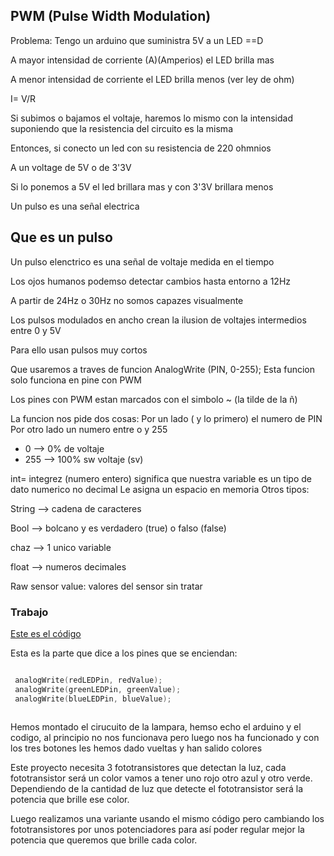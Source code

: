 ## PWM (Pulse Width Modulation)

Problema: Tengo un arduino que suministra 5V a un LED ==D

A mayor intensidad de corriente (A)(Amperios) el LED brilla mas

A menor intensidad de corriente el LED brilla menos (ver ley de ohm)

I= V/R

Si subimos o bajamos el voltaje, haremos lo mismo con la intensidad suponiendo que la resistencia del circuito es la misma

Entonces, si conecto un led con su resistencia de 220 ohmnios

A un voltage de 5V o de 3'3V 

Si lo ponemos a 5V el led brillara mas y con 3'3V brillara menos

Un pulso es una señal electrica

## Que es un pulso

Un pulso elenctrico es una señal de voltaje medida en el tiempo

Los ojos humanos podemso detectar cambios hasta entorno a 12Hz

A partir de 24Hz o 30Hz no somos capazes visualmente

Los pulsos modulados en ancho crean la ilusion de voltajes intermedios entre 0 y 5V

Para ello usan pulsos muy cortos

Que usaremos  a traves de funcion AnalogWrite (PIN, 0-255);
Esta funcion solo funciona en pine con PWM

Los pines con PWM estan marcados con el simbolo ~ (la tilde de la ñ)

La funcion nos pide dos cosas: Por un lado ( y lo primero) el numero de PIN
Por otro lado un numero entre o y 255
- 0 --> 0% de voltaje 
- 255 --> 100% sw voltaje (sv)

int= integrez (numero entero) significa que nuestra variable es un tipo de dato numerico no decimal
Le asigna un espacio en memoria 
Otros tipos:

String --> cadena de caracteres

Bool --> bolcano y es verdadero (true) o falso (false)

chaz --> 1 unico variable

float --> numeros decimales

Raw sensor value: valores del sensor sin tratar

### Trabajo

[Este es el código](https://github.com/VitasB/ARDUINO-1/blob/main/lampara_de_varios_colores.ino)

Esta es la parte que dice a los pines que se enciendan:

```C++

 analogWrite(redLEDPin, redValue);
 analogWrite(greenLEDPin, greenValue);
 analogWrite(blueLEDPin, blueValue);
 
```

Hemos montado el cirucuito de la lampara, hemso echo el arduino y el codigo, al principio no nos funcionava pero luego nos ha funcionado y con los tres botones les hemos dado vueltas y han salido colores

Este proyecto necesita 3 fototransistores que detectan la luz, cada fototransistor será un color vamos a tener uno rojo otro azul y otro verde. Dependiendo de la cantidad de luz que detecte el fototransistor será la potencia que brille ese color.

Luego realizamos una variante usando el mismo código pero cambiando los fototransistores por unos potenciadores para así poder regular mejor la potencia que queremos que brille cada color.

